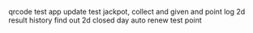 qrcode
test app update
test jackpot, collect and given and point log
2d result history
find out 2d closed day
auto renew test point
